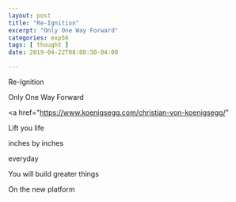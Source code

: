 ```yaml
---
layout: post
title: "Re-Ignition"
excerpt: "Only One Way Forward"
categories: exp56
tags: [ thought ]
date: 2019-04-22T08:08:50-04:00

---
```



Re-Ignition

Only One Way Forward

<a href="https://www.koenigsegg.com/christian-von-koenigsegg/" <title> Read the story of The Jesko </title>


Lift you life

inches by inches

everyday

You will build greater things

On the new platform
